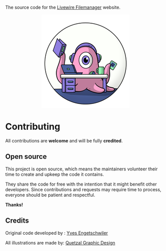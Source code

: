The source code for the [Livewire Filemanager](https://livewire-filemanager.com/) website.

<p align="center"><img src="https://github.com/livewire-filemanager/laravel-filemanager.com/raw/master/public/img/showcase.png" alt="Livewire Filemanager"></p>

# Contributing

All contributions are **welcome** and will be fully **credited**.

## Open source

This project is open source, which means the maintainers volunteer their time to create and upkeep the code it contains.

They share the code for free with the intention that it might benefit other developers. Since contributions and requests may require time to process, everyone should be patient and respectful.

**Thanks!**

## Credits

Original code developed by : [Yves Engetschwiler](https://interactive.swiss)

All illustrations are made by:  [Quetzal Graphic Design](https://quetzal.ch/)
